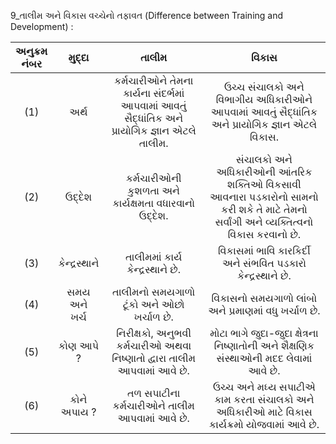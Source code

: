 9_તાલીમ અને વિકાસ વચ્ચેનો તફાવત
(Difference between Training and Development) :

| અનુક્રમ <br> નંબર | મુદ્દા | તાલીમ | વિકાસ |
| :--: | :--: | :--: | :--: |
| (1) | અર્થ | કર્મચારીઓને તેમના કાર્યના સંદર્ભમાં આપવામાં આવતું સૈદ્ધાંતિક અને પ્રાયોગિક જ્ઞાન એટલે તાલીમ. | ઉચ્ચ સંચાલકો અને વિભાગીય અધિકારીઓને આપવામાં આવતું સૈદ્ધાંતિક અને પ્રાયોગિક જ્ઞાન એટલે વિકાસ. |
| (2) | ઉદ્દેશ | કર્મચારીઓની કુશળતા અને કાર્યક્ષમતા વધારવાનો ઉદ્દેશ. | સંચાલકો અને અધિકારીઓની આંતરિક શક્તિઓ વિકસાવી આવનારા પડકારોનો સામનો કરી શકે તે માટે તેમનો સર્વાંગી અને વ્યક્તિત્વનો વિકાસ કરવાનો છે. |
| (3) | કેન્દ્રસ્થાને | તાલીમમાં કાર્ય કેન્દ્રસ્થાને છે. | વિકાસમાં ભાવિ કારકિર્દી અને સંભવિત પડકારો કેન્દ્રસ્થાને છે. |
| (4) | સમય અને <br> ખર્ચ | તાલીમનો સમયગાળો ટૂંકો અને ઓછો ખર્ચાળ છે. | વિકાસનો સમયગાળો લાંબો અને પ્રમાણમાં વધુ ખર્ચાળ છે. |
| (5) | કોણ આપે ? | નિરીક્ષકો, અનુભવી કર્મચારીઓ અથવા નિષ્ણાતો દ્વારા તાલીમ આપવામાં આવે છે. | મોટા ભાગે જુદા-જુદા ક્ષેત્રના નિષ્ણાતોની અને શૈક્ષણિક સંસ્થાઓની મદદ લેવામાં આવે છે. |
| (6) | કોને અપાય ? | તળ સપાટીના કર્મચારીઓને તાલીમ આપવામાં આવે છે. | ઉચ્ચ અને મધ્ય સપાટીએ કામ કરતા સંચાલકો અને અધિકારીઓ માટે વિકાસ કાર્યક્રમો યોજવામાં આવે છે. |
